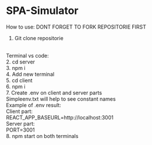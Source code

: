 # SPA-Simulator

How to use:
DONT FORGET TO FORK REPOSITORIE FIRST
<br/>
1. Git clone repositorie
<br/>
Terminal vs code:
<br/>
2. cd server 
<br/>
3. npm i
<br/>
4. Add new terminal
<br/>
5. cd client
<br/>
6. npm i
<br/>
7. Create .env on client and server parts
<br/>
Simpleenv.txt will help to see constant names
<br/>
Example of .env result:
<br/>
Client part:
<br/>
REACT_APP_BASEURL=http://localhost:3001
<br/>
Server part:
<br/>
PORT=3001
<br/>
8. npm start on both terminals
